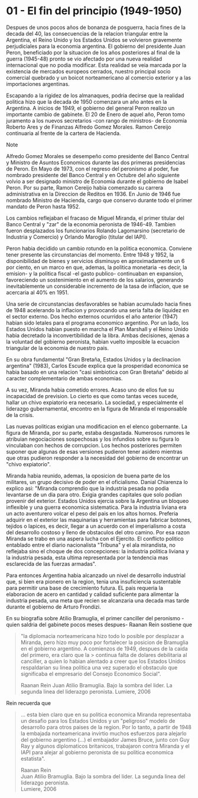 # 01 - El fin del principio (1949-1950)

Despues de unos pocos años de bonanza de posguerra, hacia fines de la decada del 40, las consecuencias de la relacion triangular entre la Argentina, el Reino Unido y los Estados Unidos se volvieron 
gravemente perjudiciales para la economia argentina. El gobierno del presidente Juan Peron, beneficiado por la situacion de los años posteriores al final de la guerra (1945-48) pronto se vio 
afectado por una nueva realidad internacional que no podia modificar. Esta realidad se veia marcada por la existencia de mercados europeos cerrados, nuestro principal socio comercial quebrado y
un boicot norteamericano al comercio exterior y a las importaciones argentinas.

Escapando a la rigidez de los almanaques, podria decirse que la realidad politica hizo que la decada de 1950 comenzara un año antes en la Argentina. A inicios de 1949, el gobierno del general 
Peron realizo un importante cambio de gabinete. El 20 de Enero de aquel año, Peron tomo juramento a los nuevos secretarios -con rango de ministros- de Economia Roberto Ares y de Finanzas
Alfredo Gomez Morales. Ramon Cereijo continuaria al frente de la cartera de Hacienda.
> [!NOTE]
> Alfredo Gomez Morales se desempeño como presidente del Banco Central y Ministro de Asuntos Economicos durante las dos primeras presidencias de Peron. En Mayo de 1973, con el regreso del peronismo 
> al poder, fue nombrado presidente del Banco Central y en Octubre del año siguiente volvio a ser designado ministro de Economia durante el gobierno de Isabel Peron.
> Por su parte, Ramon Cereijo habia comenzado su carrera administrativa en la Direccion de Reditos en 1936. En Junio de 1946 fue nombrado Ministro de Hacienda, cargo que conservo durante
> todo el primer mandato de Peron hasta 1952.

Los cambios reflejaban el fracaso de Miguel Miranda, el primer titular del Banco Central y "zar" de la economia peronista de 1946-49. Tambien fueron desplazados los funcionarios Rolando 
Lagomarsino (secretario de Industria y Comercio) y Orlando Maroglio (titular del IAPI).

Peron habia decidido un cambio rotundo en la politica economica. Conviene tener presente las circunstancias del momento. Entre 1948 y 1952, la disponibilidad de bienes y servicios disminuyo 
en aproximadamente un 6 por ciento, en un marco en que, ademas, la politica monetaria -es decir, la emision- y la politica fiscal -el gasto publico- continuaban en expansion, favoreciendo
un sostenimiento en el aumento de los salarios, generando inevitablemente un considerable incremento de la tasa de inflacion, que se acercaria al 40% en 1951.

Una serie de circunstancias desfavorables se habian acumulado hacia fines de 1948 acelerando la inflacion y provocando una seria falta de liquidez en el sector externo. Dos hecho externos
ocurridos el año anterior (1947) habian sido letales para el programa economico argentino. Por un lado, los Estados Unidos habian puesto en marcha el Plan Marshall y el Reino Unido
habia decretado la inconvertibilidad de la libra. Ambas decisiones, ajenas a la voluntad del gobierno peronista, habian vuelto imposible la ecuacion triangular de la economia de nuestro pais.

En su obra fundamental "Gran Bretaña, Estados Unidos y la declinacion argentina" (1983), Carlos Escude explica que la prosperidad economica se habia basado en una relacion "casi simbiotica
con Gran Bretaña" debido al caracter complementario de ambas economias.

A su vez, Miranda habia cometido errores. Acaso uno de ellos fue su incapacidad de prevision. Lo cierto es que como tantas veces sucede, hallar un chivo expiatorio era necesario. La sociedad,
y especialmente el liderazgo gubernamental, encontro en la figura de Miranda el responsable de la crisis.

Las nuevas politicas exigian una modificacion en el elenco gobernante. La figura de Miranda, por su parte, estaba desgastada. Numerosos rumores le atribuian negociaciones sospechosas y los
infundios sobre su figura lo vinculaban con hechos de corrupcion. Los hechos posteriores permiten suponer que algunas de esas versiones pudieron tener asidero mientras que otras pudieron
responder a la necesidad del gobierno de encontrar un "chivo expiatorio".

Miranda habia reunido, ademas, la oposicion de buena parte de los militares, un grupo decisivo de poder en el oficialismo. Danial Chiarenza lo explico asi: "Miranda comprendio que la 
industria pesada no podia levantarse de un dia para otro. Exigia grandes capitales que solo podian provenir del exterior. Estados Unidos ejercia sobre la Argentina un bloqueo inflexible
y una guerra economica sistematica. Para la industria liviana era un acto aventurero volcar el peso del pais en los altos hornos. Preferia adquirir en el exterior las maquinarias y 
herramientas para fabricar botones, tejidos o lapices, es decir, llegar a un acuerdo con el imperialismo a costa del desarrollo costoso y lleno de obstaculos del otro camino. Por esa razon
Miranda se trabo en una aspera lucha con el Ejercito. El conflicto politico entablado entre el diario nacionalista "Tribuna" y el ala mirandista, no reflejaba sino el choque de dos concepciones:
la industria politica liviana y la industria pesada, esta ultima representada por la tendencia mas esclarecida de las fuerzas armadas".

Para entonces Argentina habia alcanzado un nivel de desarrollo industrial que, si bien era pionero en la region, tenia una insuficiencia sustentable para permitir una base de crecimiento 
futura. EL pais requeria la elaboracion de acero en cantidad y calidad suficiente para alimentar la industria pesada, una meta que recien se alcanzaria una decada mas tarde durante el 
gobierno de Arturo Frondizi.

En su biografia sobre Atilio Bramuglia, el primer canciller del peronismo -quien saldria del gabinete pocos meses despues- Raanan Rein sostiene que 

> "la diplomacia norteamericana hizo todo 
> lo posible por desplazar a Miranda, pero hizo muy poco por fortalecer la posicion de Bramuglia en el gobierno argentino. A comienzos de 1949, despues de la caida del primero, era claro que la > continua falta de dolares debilitaria al canciller, a quien lo habian alentado a creer que los Estados Unidos respaldarian su linea politica una vez superado el obstaculo que significaba el
> empresario del Consejo Economico Social".
>
> Raanan Rein
> Juan Atilio Bramuglia. Bajo la sombra del lider. La segunda linea del liderazgo peronista.
> Lumiere, 2006

Rein recuerda que

> ... esta bien claro que en su politica economica Miranda representaba un desafio para los Estados Unidos y un "peligroso" modelo de desarrollo para otros paises de la region.
> Por lo tanto, a partir de 1948 la embajada norteamericana invirtio muchos esfuerzos para alejarlo del gobierno argentino (...) el embajador James Bruce, junto con Guy Ray y algunos
> diplomaticos britanicos, trabajaron contra Miranda y el IAPI para alejar al gobierno peronista de su politica economica estatista".
>
>
> Raanan Rein <br>
> Juan Atilio Bramuglia. Bajo la sombra del lider. La segunda linea del liderazgo peronista. <br>
> Lumiere, 2006

 

